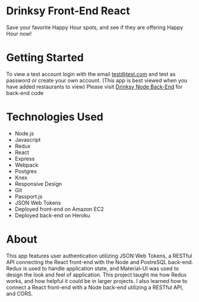 # Drinksy Front-End React
Save your favorite Happy Hour spots, and see if they are offering Happy Hour now!
# Getting Started
To view a test account login with the email test@test.com and test as password
or create your own account. (This app is best viewed when you have added restaurants to view)
Please visit [Drinksy Node Back-End](https://github.com/JonathanV123/drinksyNode) for back-end code
# Technologies Used
- Node.js
- Javascript
- Redux
- React 
- Express
- Webpack
- Postgres 
- Knex
- Responsive Design
- Git
- Passport.js
- JSON Web Tokens
- Deployed front-end on Amazon EC2
- Deployed back-end on Heroku
# About
This app features user authentication utilizing JSON Web Tokens, a RESTful API connecting the React front-end with the Node and PostreSQL back-end. Redux is used to handle application state, and Material-UI was used to design the look and feel of application. This project taught me how Redux works, and how helpful it could be in larger projects. I also learned how to connect a React front-end with a Node back-end utilizing a RESTful API, and CORS.
